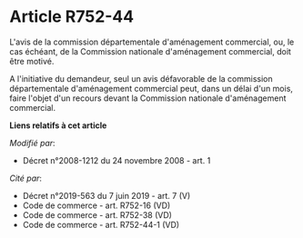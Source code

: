 # Article R752-44

L'avis de la commission départementale d'aménagement commercial, ou, le cas échéant, de la Commission nationale d'aménagement
commercial, doit être motivé. 

A l'initiative du demandeur, seul un avis défavorable de la commission départementale d'aménagement commercial peut, dans un
délai d'un mois, faire l'objet d'un recours devant la Commission nationale d'aménagement commercial.

**Liens relatifs à cet article**

_Modifié par_:

  - Décret n°2008-1212 du 24 novembre 2008 - art. 1

_Cité par_:

  - Décret n°2019-563 du 7 juin 2019 - art. 7 (V)
  - Code de commerce - art. R752-16 (VD)
  - Code de commerce - art. R752-38 (VD)
  - Code de commerce - art. R752-44-1 (VD)
